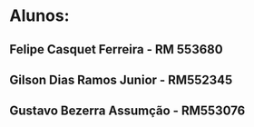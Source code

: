 # Alunos:

## Felipe Casquet Ferreira - RM 553680 

## Gilson Dias Ramos Junior - RM552345  

## Gustavo Bezerra Assumção - RM553076 

 